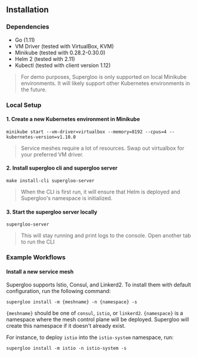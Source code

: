 ## Installation

### Dependencies

- Go (1.11)
- VM Driver (tested with VirtualBox, KVM)
- Minikube (tested with 0.28.2-0.30.0)
- Helm 2 (tested with 2.11)
- Kubectl (tested with client version 1.12)

> For demo purposes, Supergloo is only supported on local Minikube environments. It will likely support other 
Kubernetes environments in the future. 

### Local Setup

#### 1. Create a new Kubernetes environment in Minikube

`minikube start --vm-driver=virtualbox --memory=8192 --cpus=4 --kubernetes-version=v1.10.0`

> Service meshes require a lot of resources. Swap out virtualbox for your preferred VM driver.

#### 2. Install supergloo cli and supergloo server

`make install-cli supergloo-server`

> When the CLI is first run, it will ensure that Helm is deployed and Supergloo's namespace is initialized.

#### 3. Start the supergloo server locally

`supergloo-server`

> This will stay running and print logs to the console. Open another tab to run the CLI

### Example Workflows

#### Install a new service mesh

Supergloo supports Istio, Consul, and Linkerd2. To install them with default configuration, run the following command:

`supergloo install -m {meshname} -n {namespace} -s`

`{meshname}` should be one of `consul`, `istio`, or `linkerd2`. `{namespace}` is a namespace where the mesh control plane
will be deployed. Supergloo will create this namespace if it doesn't already exist. 

For instance, to deploy `istio` into the `istio-system` namespace, run: 

`supergloo install -m istio -n istio-system -s`


